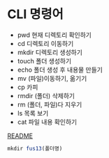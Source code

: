 # CLI 명령어 

* pwd 현재 디렉토리 확인하기  
* cd 디렉토리 이동하기 
* mkdir 디렉토리 생성하기 
* touch 폴더 생성하기
* echo 폴더 생성 후 내용물 만들기 
* mv (파일)이동하기, 옮기기
* cp 카피 
* rmdir (폴더) 삭제하기
* rm (폴더, 파일)다 지우기 
* ls 목록 보기 
* cat 파일 내용 확인하기 

[README](../README.md)


``` js
mkdir fus13(폴더명)
```

